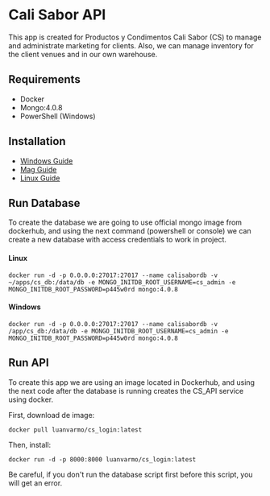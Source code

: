# Cali Sabor API

This app is created for Productos y Condimentos Cali Sabor (CS) to manage and administrate marketing for clients.
Also, we can manage inventory for the client venues and in our own warehouse.

## Requirements

- Docker
- Mongo:4.0.8
- PowerShell (Windows)

## Installation

- [Windows Guide](https://docs.docker.com/desktop/windows/install/)
- [Mag Guide](https://docs.docker.com/desktop/mac/install/)
- [Linux Guide](https://docs.docker.com/engine/install/)

## Run Database
To create the database we are going to use official mongo image from dockerhub, and using the next command (powershell or console) we can create a new database with access credentials to work in project.
#### Linux
```
docker run -d -p 0.0.0.0:27017:27017 --name calisabordb -v ~/apps/cs_db:/data/db -e MONGO_INITDB_ROOT_USERNAME=cs_admin -e MONGO_INITDB_ROOT_PASSWORD=p445w0rd mongo:4.0.8
```
#### Windows
```
docker run -d -p 0.0.0.0:27017:27017 --name calisabordb -v /app/cs_db:/data/db -e MONGO_INITDB_ROOT_USERNAME=cs_admin -e MONGO_INITDB_ROOT_PASSWORD=p445w0rd mongo:4.0.8
```
## Run API
To create this app we are using an image located in Dockerhub, and using the next code after the database is running creates the CS_API service using docker.

First, download de image:
```
docker pull luanvarmo/cs_login:latest
```
Then, install:
```
docker run -d -p 8000:8000 luanvarmo/cs_login:latest
```

Be careful, if you don't run the database script first before this script, you will get an error.
